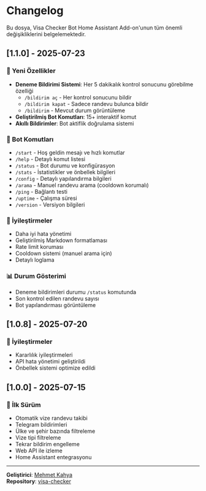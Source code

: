 # Changelog

Bu dosya, Visa Checker Bot Home Assistant Add-on'unun tüm önemli değişikliklerini belgelemektedir.

## [1.1.0] - 2025-07-23

### 🔔 Yeni Özellikler
- **Deneme Bildirimi Sistemi**: Her 5 dakikalık kontrol sonucunu görebilme özelliği
  - `/bildirim aç` - Her kontrol sonucunu bildir
  - `/bildirim kapat` - Sadece randevu bulunca bildir
  - `/bildirim` - Mevcut durum görüntüleme
- **Geliştirilmiş Bot Komutları**: 15+ interaktif komut
- **Akıllı Bildirimler**: Bot aktiflik doğrulama sistemi

### 📱 Bot Komutları
- `/start` - Hoş geldin mesajı ve hızlı komutlar
- `/help` - Detaylı komut listesi
- `/status` - Bot durumu ve konfigürasyon
- `/stats` - İstatistikler ve önbellek bilgileri
- `/config` - Detaylı yapılandırma bilgileri
- `/arama` - Manuel randevu arama (cooldown korumalı)
- `/ping` - Bağlantı testi
- `/uptime` - Çalışma süresi
- `/version` - Versiyon bilgileri

### 🔧 İyileştirmeler
- Daha iyi hata yönetimi
- Geliştirilmiş Markdown formatlaması
- Rate limit koruması
- Cooldown sistemi (manuel arama için)
- Detaylı loglama

### 📊 Durum Gösterimi
- Deneme bildirimleri durumu `/status` komutunda
- Son kontrol edilen randevu sayısı
- Bot yapılandırması görüntüleme

## [1.0.8] - 2025-07-20

### 🔧 İyileştirmeler
- Kararlılık iyileştirmeleri
- API hata yönetimi geliştirildi
- Önbellek sistemi optimize edildi

## [1.0.0] - 2025-07-15

### 🚀 İlk Sürüm
- Otomatik vize randevu takibi
- Telegram bildirimleri
- Ülke ve şehir bazında filtreleme
- Vize tipi filtreleme
- Tekrar bildirim engelleme
- Web API ile izleme
- Home Assistant entegrasyonu

---

**Geliştirici**: [Mehmet Kahya](https://github.com/mehmetkahya0)  
**Repository**: [visa-checker](https://github.com/mehmetkahya0/visa-checker)
